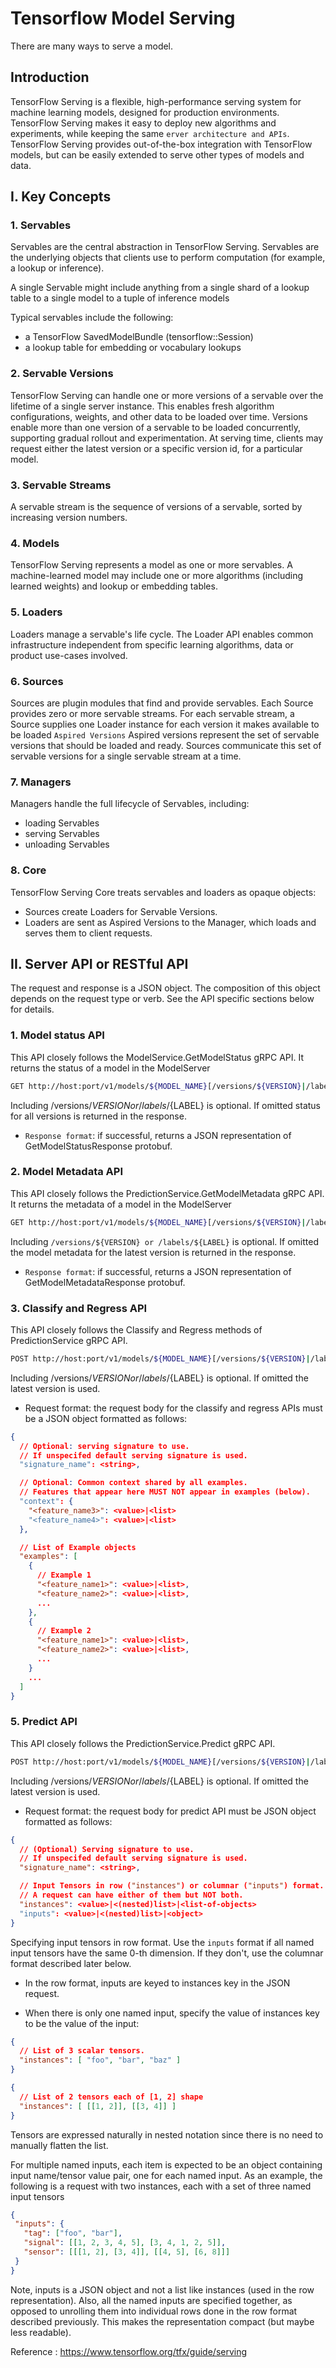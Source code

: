 # Tensorflow Model Serving

There are many ways to serve a model. 

## Introduction
TensorFlow Serving is a flexible, high-performance serving system for machine learning models, designed for production environments. TensorFlow Serving makes it easy to deploy new algorithms and experiments, while keeping the same `erver architecture and APIs`. TensorFlow Serving provides out-of-the-box integration with TensorFlow models, but can be easily extended to serve other types of models and data.


## I. Key Concepts


### 1. Servables
Servables are the central abstraction in TensorFlow Serving. Servables are the underlying objects that clients use to perform computation (for example, a lookup or inference).


A single Servable might include anything from a single shard of a lookup table to a single model to a tuple of inference models

Typical servables include the following:

* a TensorFlow SavedModelBundle (tensorflow::Session)
* a lookup table for embedding or vocabulary lookups


### 2. Servable Versions
TensorFlow Serving can handle one or more versions of a servable over the lifetime of a single server instance. This enables fresh algorithm configurations, weights, and other data to be loaded over time. Versions enable more than one version of a servable to be loaded concurrently, supporting gradual rollout and experimentation. At serving time, clients may request either the latest version or a specific version id, for a particular model.


### 3. Servable Streams
A servable stream is the sequence of versions of a servable, sorted by increasing version numbers.

### 4. Models
TensorFlow Serving represents a model as one or more servables. A machine-learned model may include one or more algorithms (including learned weights) and lookup or embedding tables.


### 5. Loaders
Loaders manage a servable's life cycle. The Loader API enables common infrastructure independent from specific learning algorithms, data or product use-cases involved. 


### 6. Sources
Sources are plugin modules that find and provide servables. Each Source provides zero or more servable streams. For each servable stream, a Source supplies one Loader instance for each version it makes available to be loaded
`Aspired Versions`
Aspired versions represent the set of servable versions that should be loaded and ready. Sources communicate this set of servable versions for a single servable stream at a time.


### 7. Managers
Managers handle the full lifecycle of Servables, including:

* loading Servables
* serving Servables
* unloading Servables


### 8. Core

TensorFlow Serving Core treats servables and loaders as opaque objects:

* Sources create Loaders for Servable Versions.
* Loaders are sent as Aspired Versions to the Manager, which loads and serves them to client requests.


## II. Server API or RESTful API

The request and response is a JSON object. The composition of this object depends on the request type or verb. See the API specific sections below for details.

### 1. Model status API
This API closely follows the ModelService.GetModelStatus gRPC API. It returns the status of a model in the ModelServer

```bash
GET http://host:port/v1/models/${MODEL_NAME}[/versions/${VERSION}|/labels/${LABEL}]
```

Including /versions/${VERSION} or /labels/${LABEL} is optional. If omitted status for all versions is returned in the response.

- `Response format`: if successful, returns a JSON representation of GetModelStatusResponse protobuf.

### 2. Model Metadata API
This API closely follows the PredictionService.GetModelMetadata gRPC API. It returns the metadata of a model in the ModelServer

```bash
GET http://host:port/v1/models/${MODEL_NAME}[/versions/${VERSION}|/labels/${LABEL}]/metadata
```
Including `/versions/${VERSION} or /labels/${LABEL}` is optional. If omitted the model metadata for the latest version is returned in the response.

- `Response format`: if successful, returns a JSON representation of GetModelMetadataResponse protobuf.

### 3. Classify and Regress API
This API closely follows the Classify and Regress methods of PredictionService gRPC API.

```bash
POST http://host:port/v1/models/${MODEL_NAME}[/versions/${VERSION}|/labels/${LABEL}]:(classify|regress)
```
Including /versions/${VERSION} or /labels/${LABEL} is optional. If omitted the latest version is used.

* Request format: the request body for the classify and regress APIs must be a JSON object formatted as follows:

```json
{
  // Optional: serving signature to use.
  // If unspecifed default serving signature is used.
  "signature_name": <string>,

  // Optional: Common context shared by all examples.
  // Features that appear here MUST NOT appear in examples (below).
  "context": {
    "<feature_name3>": <value>|<list>
    "<feature_name4>": <value>|<list>
  },

  // List of Example objects
  "examples": [
    {
      // Example 1
      "<feature_name1>": <value>|<list>,
      "<feature_name2>": <value>|<list>,
      ...
    },
    {
      // Example 2
      "<feature_name1>": <value>|<list>,
      "<feature_name2>": <value>|<list>,
      ...
    }
    ...
  ]
}
```



### 5. Predict API
This API closely follows the PredictionService.Predict gRPC API.

```bash
POST http://host:port/v1/models/${MODEL_NAME}[/versions/${VERSION}|/labels/${LABEL}]:predict
```
Including /versions/${VERSION} or /labels/${LABEL} is optional. If omitted the latest version is used.

* Request format: the request body for predict API must be JSON object formatted as follows:

```json
{
  // (Optional) Serving signature to use.
  // If unspecifed default serving signature is used.
  "signature_name": <string>,

  // Input Tensors in row ("instances") or columnar ("inputs") format.
  // A request can have either of them but NOT both.
  "instances": <value>|<(nested)list>|<list-of-objects>
  "inputs": <value>|<(nested)list>|<object>
}
```

Specifying input tensors in row format.
 Use the ``inputs`` format if all named input tensors have the same 0-th dimension. If they don't, use the columnar format described later below.

- In the row format, inputs are keyed to instances key in the JSON request.

- When there is only one named input, specify the value of instances key to be the value of the input:

```json
{
  // List of 3 scalar tensors.
  "instances": [ "foo", "bar", "baz" ]
}

{
  // List of 2 tensors each of [1, 2] shape
  "instances": [ [[1, 2]], [[3, 4]] ]
}
```

Tensors are expressed naturally in nested notation since there is no need to manually flatten the list.

For multiple named inputs, each item is expected to be an object containing input name/tensor value pair, one for each named input. As an example, the following is a request with two instances, each with a set of three named input tensors


```json
{
 "inputs": {
   "tag": ["foo", "bar"],
   "signal": [[1, 2, 3, 4, 5], [3, 4, 1, 2, 5]],
   "sensor": [[[1, 2], [3, 4]], [[4, 5], [6, 8]]]
 }
}
```

Note, inputs is a JSON object and not a list like instances (used in the row representation). Also, all the named inputs are specified together, as opposed to unrolling them into individual rows done in the row format described previously. This makes the representation compact (but maybe less readable).


Reference : https://www.tensorflow.org/tfx/guide/serving








